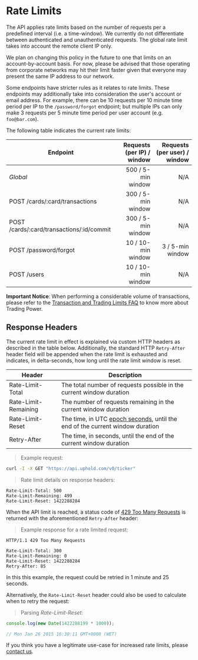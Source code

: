# Rate Limits

The API applies rate limits based on the number of requests per a predefined interval (i.e. a time-window). We currently do not differentiate between authenticated and unauthenticated requests. The global rate limit takes into account the remote client IP only.

We plan on changing this policy in the future to one that limits on an account-by-account basis. For now, please be advised that those operating from corporate networks may hit their limit faster given that everyone may present the same IP address to our network.

Some endpoints have stricter rules as it relates to rate limits. These endpoints may additionally take into consideration the user's account or email address. For example, there can be 10 requests per 10 minute time period per IP to the `/password/forgot` endpoint; but multiple IPs can only make 3 requests per 5 minute time period per user account (e.g. `foo@bar.com`).

The following table indicates the current rate limits:

Endpoint                                  | Requests (per IP) / window | Requests (per user) / window
----------------------------------------- | -------------------------: | ---------------------------:
*Global*                                  |         500 / 5-min window |                          N/A
POST /cards/:card/transactions            |         300 / 5-min window |                          N/A
POST /cards/:card/transactions/:id/commit |         300 / 5-min window |                          N/A
POST /password/forgot                     |         10 / 10-min window |             3 / 5-min window
POST /users                               |         10 / 10-min window |                          N/A

<aside class="notice">
  <strong>Important Notice</strong>: When performing a considerable volume of transactions, please refer to the <a href="https://support.uphold.com/hc/en-us/articles/206118653-Transaction-Trading-Limits">Transaction and Trading Limits FAQ</a> to know more about Trading Power.
</aside>

## Response Headers

The current rate limit in effect is explained via custom HTTP headers as described in the table below. Additionally, the standard HTTP `Retry-After` header field will be appended when the rate limit is exhausted and indicates, in delta-seconds, how long until the rate limit window is reset.

Header               | Description
-------------------- | ----------------------------------------------------------------------------------------------------------------------
Rate-Limit-Total     | The total number of requests possible in the current window duration
Rate-Limit-Remaining | The number of requests remaining in the current window duration
Rate-Limit-Reset     | The time, in UTC [epoch seconds](http://en.wikipedia.org/wiki/Unix_time), until the end of the current window duration
Retry-After          | The time, in seconds, until the end of the current window duration

> Example request:

```bash
curl -I -X GET "https://api.uphold.com/v0/ticker"
```

> Rate limit details on response headers:

```
Rate-Limit-Total: 500
Rate-Limit-Remaining: 499
Rate-Limit-Reset: 1422288284
```

When the API limit is reached, a status code of [429 Too Many Requests](http://tools.ietf.org/html/rfc6585#section-4) is returned with the aforementioned `Retry-After` header:

> Example response for a rate limited request:

```
HTTP/1.1 429 Too Many Requests

Rate-Limit-Total: 300
Rate-Limit-Remaining: 0
Rate-Limit-Reset: 1422288284
Retry-After: 85
```

In this this example, the request could be retried in 1 minute and 25 seconds.

Alternatively, the `Rate-Limit-Reset` header could also be used to calculate when to retry the request:

> Parsing _Rate-Limit-Reset_:

```js
console.log(new Date(1422288199 * 1000));

// Mon Jan 26 2015 16:30:11 GMT+0000 (WET)
```

If you think you have a legitimate use-case for increased rate limits, please [contact us](/#support).
